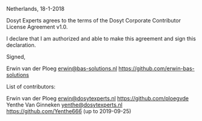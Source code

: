 Netherlands, 18-1-2018

Dosyt Experts agrees to the terms of the Dosyt Corporate Contributor License
Agreement v1.0.

I declare that I am authorized and able to make this agreement and sign this
declaration.

Signed,

Erwin van der Ploeg erwin@bas-solutions.nl https://github.com/erwin-bas-solutions

List of contributors:

Erwin van der Ploeg erwin@dosytexperts.nl https://github.com/ploegvde
Yenthe Van Ginneken yenthe@dosytexperts.nl https://github.com/Yenthe666 (up to 2019-09-25)
